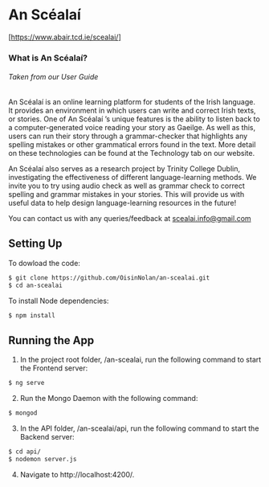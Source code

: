 # An Scéalaí

[https://www.abair.tcd.ie/scealai/]

### What is An Scéalaí?
###### *Taken from our User Guide*
An Scéalaí is an online learning platform for students of the Irish language. It provides an environment in which users can write and correct Irish texts, or stories. One of An Scéalaí ’s unique features is the ability to listen back to a computer-generated voice reading your story as Gaeilge. As well as this, users can run their story through a grammar-checker that highlights any spelling mistakes or other grammatical errors found in the text. More detail on these technologies can be found at the Technology tab on our website.

An Scéalaí also serves as a research project by Trinity College Dublin, investigating the effectiveness of different language-learning methods. We invite you to try using audio check as well as grammar check to correct spelling and grammar mistakes in your stories. This will provide us with useful data to help design language-learning resources in the future!

You can contact us with any queries/feedback at scealai.info@gmail.com

## Setting Up
To dowload the code:
```bash
$ git clone https://github.com/OisinNolan/an-scealai.git
$ cd an-scealai
```

To install Node dependencies:
```bash
$ npm install
```

## Running the App
1) In the project root folder, /an-scealai, run the following command to start the Frontend server:
```bash
$ ng serve
```

2) Run the Mongo Daemon with the following command:
```bash
$ mongod
```

3) In the API folder, /an-scealai/api, run the following command to start the Backend server:
```bash
$ cd api/
$ nodemon server.js
```

4) Navigate to http://localhost:4200/.
